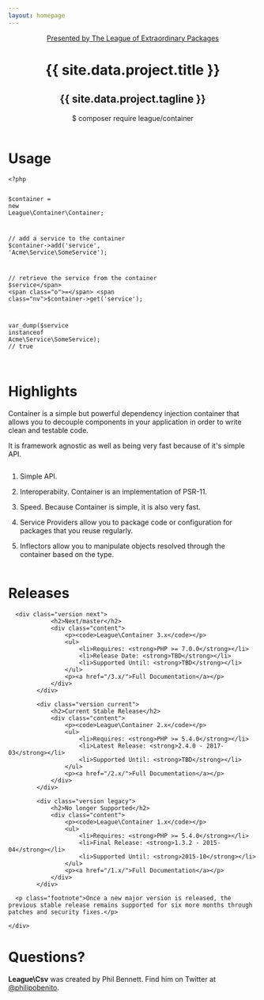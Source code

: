 ```yaml
---
layout: homepage
---
```


<header>
    <div class="inner-content">
      <a href="http://thephpleague.com/" class="league">
          Presented by The League of Extraordinary Packages
      </a>
      <h1>{{ site.data.project.title }}</h1>
      <h2>{{ site.data.project.tagline }}</h2>
      <p class="composer"><span>$ composer require league/container</span></p>
    </div>
</header>

<main>
  <div class="example">
    <div class="inner-content">
      <h1>Usage</h1>

<div class="language-php highlighter-rouge"><pre class="highlight"><code><span class="cp">&lt;?php</span>

<span class="nv">$container</span> <span class="o">=</span> <span class="k">new</span> <span class="nx">League\Container\Container</span><span class="p">;</span>

<span class="c1">// add a service to the container
</span><span class="nv">$container</span><span class="o">-&gt;</span><span class="na">add</span><span class="p">(</span><span class="s1">'service'</span><span class="p">,</span> <span class="s1">'Acme\Service\SomeService'</span><span class="p">);</span>

<span class="c1">// retrieve the service from the container
</span><span class="nv">$service</span> <span class="o">=</span> <span class="nv">$container</span><span class="o">-&gt;</span><span class="na">get</span><span class="p">(</span><span class="s1">'service'</span><span class="p">);</span>

<span class="nb">var_dump</span><span class="p">(</span><span class="nv">$service</span> <span class="nx">instanceof</span> <span class="nx">Acme\Service\SomeService</span><span class="p">);</span> <span class="c1">// true
</span></code></pre>
</div>
    </div>
  </div>


  <div class="highlights">
    <div class="inner-content">
      <div class="column one">
        <h1>Highlights</h1>
        <div class="description">
        <p>Container is a simple but powerful dependency injection container that allows you to decouple components in your application in order to write clean and testable code.</p>
        <p>It is framework agnostic as well as being very fast because of it's simple API.</p>
        </div>
      </div>
      <div class="column two">
        <ol>
          <li><p>Simple API.</p></li>
          <li><p>Interoperabiity. Container is an implementation of PSR-11.</p></li>
          <li><p>Speed. Because Container is simple, it is also very fast.</p></li>
          <li><p>Service Providers allow you to package code or configuration for packages that you reuse regularly.</p></li>
          <li><p>Inflectors allow you to manipulate objects resolved through the container based on the type.</p></li>
        </ol>
      </div>
    </div>
  </div>

  <div class="documentation">
    <div class="inner-content">
      <h1>Releases</h1>

      <div class="version next">
                <h2>Next/master</h2>
                <div class="content">
                    <p><code>League\Container 3.x</code></p>
                    <ul>
                        <li>Requires: <strong>PHP >= 7.0.0</strong></li>
                        <li>Release Date: <strong>TBD</strong></li>
                        <li>Supported Until: <strong>TBD</strong></li>
                    </ul>
                    <p><a href="/3.x/">Full Documentation</a></p>
                </div>
            </div>

            <div class="version current">
                <h2>Current Stable Release</h2>
                <div class="content">
                    <p><code>League\Container 2.x</code></p>
                    <ul>
                        <li>Requires: <strong>PHP >= 5.4.0</strong></li>
                        <li>Latest Release: <strong>2.4.0 - 2017-03</strong></li>
                        <li>Supported Until: <strong>TBD</strong></li>
                    </ul>
                    <p><a href="/2.x/">Full Documentation</a></p>
                </div>
            </div>

            <div class="version legacy">
                <h2>No longer Supported</h2>
                <div class="content">
                    <p><code>League\Container 1.x</code></p>
                    <ul>
                        <li>Requires: <strong>PHP >= 5.4.0</strong></li>
                        <li>Final Release: <strong>1.3.2 - 2015-04</strong></li>
                        <li>Supported Until: <strong>2015-10</strong></li>
                    </ul>
                    <p><a href="/1.x/">Full Documentation</a></p>
                </div>
            </div>

      <p class="footnote">Once a new major version is released, the previous stable release remains supported for six more months through patches and security fixes.</p>

    </div>
  </div>

  <div class="questions">
    <div class="inner-content">
      <h1>Questions?</h1>
      <p><strong>League\Csv</strong> was created by Phil Bennett. Find him on Twitter at <a href="https://twitter.com/philipobenito">@philipobenito</a>.</p>
    </div>
  </div>
</main>